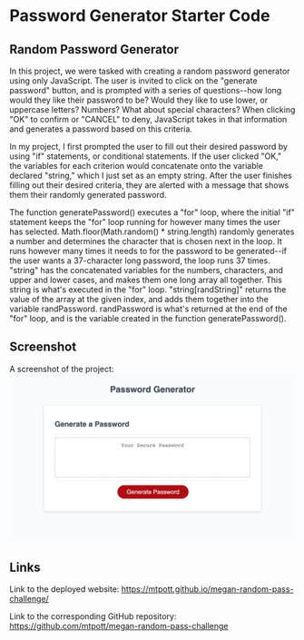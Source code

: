 # Password Generator Starter Code

## Random Password Generator

In this project, we were tasked with creating a random password generator using only JavaScript. The user is invited to click on the "generate password" button, and is prompted with a series of questions--how long would they like their password to be? Would they like to use lower, or uppercase letters? Numbers? What about special characters? When clicking "OK" to confirm or "CANCEL" to deny, JavaScript takes in that information and generates a password based on this criteria.

In my project, I first prompted the user to fill out their desired password by using "if" statements, or conditional statements. If the user clicked "OK," the variables for each criterion would concatenate onto the variable declared "string," which I just set as an empty string. After the user finishes filling out their desired criteria, they are alerted with a message that shows them their randomly generated password.

The function generatePassword() executes a "for" loop, where the initial "if" statement keeps the "for" loop running for however many times the user has selected. Math.floor(Math.random() * string.length) randomly generates a number and determines the character that is chosen next in the loop. It runs however many times it needs to for the password to be generated--if the user wants a 37-character long password, the loop runs 37 times. "string" has the concatenated variables for the numbers, characters, and upper and lower cases, and makes them one long array all together. This string is what's executed in the "for" loop. "string[randString]" returns the value of the array at the given index, and adds them together into the variable randPassword. randPassword is what's returned at the end of the "for" loop, and is the variable created in the function generatePassword().

## Screenshot

A screenshot of the project: ![project-final-image](./assets/images/java-challenge-final-screenshot.png)

## Links

Link to the deployed website: https://mtpott.github.io/megan-random-pass-challenge/

Link to the corresponding GitHub repository: https://github.com/mtpott/megan-random-pass-challenge